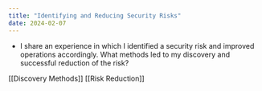 ```yaml
---
title: "Identifying and Reducing Security Risks"
date: 2024-02-07
---
```


- I share an experience in which I identified a security risk and improved operations accordingly. What methods led to my discovery and successful reduction of the risk?


[[Discovery Methods]]
[[Risk Reduction]]

